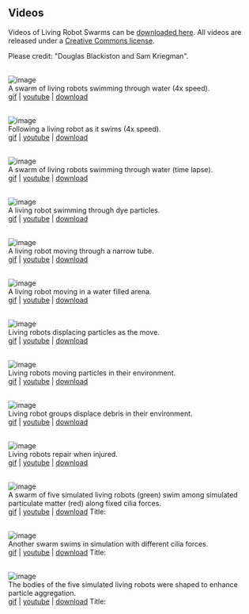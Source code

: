 ## Videos

Videos of Living Robot Swarms can be [downloaded here](https://drive.google.com/drive/folders/1NNSJ3VDxJ7g3M-iBCz3_hrFGCffJ4DHk).
All videos are released under a [Creative Commons license](http://creativecommons.org/licenses/by/4.0/). 
<br>

Please credit: "Douglas Blackiston and Sam Kriegman".
<br><br>

![image](https://LivingRobotSwarms.github.io/img/xenoswarmlarge.gif) <br>
A swarm of living robots swimming through water (4x speed). <br>
[gif](https://drive.google.com/file/d/1VqSNJFw1RFFCayCYsbxumeVczu1BSabI/view) | 
[youtube](https://youtu.be/w-3hajBmo50) |
[download](https://drive.google.com/file/d/1zr42NWi7w_uvLkeyNr5AfsK5pySwBbso/view)
<br><br>

![image](https://LivingRobotSwarms.github.io/img/singlebotfollow.gif) <br>
Following a living robot as it swims (4x speed). <br>
[gif](https://drive.google.com/file/d/1un9t1btxlowgrcKvdYwILllt31fPK-Gc/view) |
[youtube](https://youtu.be/dCy8oJOZWxs) |
[download](https://drive.google.com/file/d/1CPhxFOXP79mPMQqQPq7gVCBe3jrSq_ng/view)
<br><br>

![image](https://LivingRobotSwarms.github.io/img/livingrobotswarm.gif) <br>
A swarm of living robots swimming through water (time lapse).<br>
[gif](https://drive.google.com/file/d/1sE9egaWUHlo-RgLDC519YpqSXa-JcxGi/view) |
[youtube](https://youtu.be/IX7Ju7RQuDE) |
[download](https://drive.google.com/file/d/1ryPYQn9tEAuXx2eAzaEdWCZBYhFjywmd/view)
<br><br>

![image](https://LivingRobotSwarms.github.io/img/wtlinear.gif) <br>
A living robot swimming through dye particles.<br>
[gif](https://drive.google.com/file/d/1tlBA06I9ie9rROwi17MpImpBSbpGUUV2/view) |
[youtube](https://youtu.be/cKSSasZLEs4) |
[download](https://drive.google.com/file/d/1vtKHkXVrx_n7ZOXVWdWzjbhW7eKsZ_SW/view)
<br><br>

![image](https://LivingRobotSwarms.github.io/img/media1.gif) <br>
A living robot moving through a narrow tube.<br>
[gif](https://drive.google.com/file/d/1SN_Zm7Ky1VI-tzEYItXso_uNNkvWOzSv/view) |
[youtube](https://youtu.be/ARGwljjC8H0) |
[download](https://drive.google.com/file/d/1sSCH2DKJ94iOJLqRL5GCI6BtCsU6j6x2/view)
<br><br>

![image](https://LivingRobotSwarms.github.io/img/media2.gif) <br>
A living robot moving in a water filled arena.<br>
[gif](https://drive.google.com/file/d/15WZ6jpJCfXJAXJ7UBnIEnVmCUYNbhohW/view) |
[youtube](https://youtu.be/gm5_24ZnFAU) |
[download](https://drive.google.com/file/d/1B3aF3FD1m45ASqye_WnfA75EZCCPKr6j/view)
<br><br>

![image](https://LivingRobotSwarms.github.io/img/media4.gif) <br>
Living robots displacing particles as the move. <br>
[gif](https://drive.google.com/file/d/15WZ6jpJCfXJAXJ7UBnIEnVmCUYNbhohW/view) |
[youtube](https://youtu.be/FUCSRiooL38) |
[download](https://drive.google.com/file/d/1gFC7ruV4uloiLi2cR1MbkFt7Y43BMHOu/view)
<br><br>

![image](https://LivingRobotSwarms.github.io/img/magpartciles2.gif) <br>
Living robots moving particles in their environment. <br>
[gif](https://drive.google.com/file/d/1DAkZGY3ufeImNYg853vX5LO_R5A36vJs/view) |
[youtube](https://youtu.be/fPnR_z_26z0) |
[download](https://drive.google.com/file/d/1jIc9dVDg9uH_X1ivuW3P2hP76q-4UUVi/view)
<br><br>

![image](https://LivingRobotSwarms.github.io/img/magmovement.gif) <br>
Living robot groups displace debris in their environment. <br>
[gif](https://drive.google.com/file/d/1Hr9rxW_q5nxMcjw21Fzh_VZPOmfuK5kG/view) |
[youtube](https://youtu.be/qwNwjROWTFw) |
[download](https://drive.google.com/file/d/1v1BSqwgKPjduYi_CLHZC9LziEddDPdP_/view)
<br><br>

![image](https://LivingRobotSwarms.github.io/img/repair.gif) <br>
Living robots repair when injured. <br>
[gif](https://drive.google.com/file/d/1uCufjarbBIl-QvrHRRzaNeGeoRcXVj8B/view) | 
[youtube](https://youtu.be/_BuNo6cQbTY) | 
[download](https://drive.google.com/file/d/16ITvQrVEH0x7qa0nPh-CEZJ_IAveDeAo/view)
<br><br>

![image](https://LivingRobotSwarms.github.io/img/evolvedCiliaForces1.gif) <br>
A swarm of five simulated living robots (green) swim among simulated particulate matter (red) along fixed cilia forces. <br>
[gif](https://drive.google.com/file/d/1Je6K6qC_wkXzdN184Ow8itFFtwybuBJP/view) |
[youtube](https://youtu.be/rw1tbDEvNQk) | 
[download](https://drive.google.com/file/d/1S0uVBXVl8l_x_g5jFXEt4SlfEW76sdL5/view)
Title: 
<br><br>

![image](https://LivingRobotSwarms.github.io/img/evolvedCiliaForces2.gif) <br>
Another swarm swims in simulation with different cilia forces. <br>
[gif](https://drive.google.com/file/d/1RjtBLM6I7y-0v9RlZgorGqUb_WdcEnhQ/view) |
[youtube](https://youtu.be/_4ssMtbPDw4) |
[download](https://drive.google.com/file/d/1Sp7Q7DSePbxB8AgBlSfNWN4w4mQrYWni/view)
Title: 
<br><br>

![image](https://LivingRobotSwarms.github.io/img/evolvedShapeAndCiliaForces.gif) <br>
The bodies of the five simulated living robots were shaped to enhance particle aggregation. <br>
[gif](https://drive.google.com/file/d/1rWoykhaleNv3VO7rGBjTHvSB9pj78hBz/view) |
[youtube](https://youtu.be/4_zLBJcqaqU) |
[download](https://drive.google.com/file/d/1iD97LN60MCb-J2Y5VX2dvUDlFOz_Hpy_/view)
Title: 


